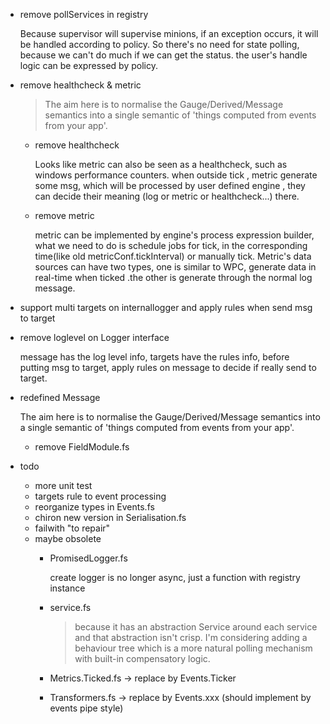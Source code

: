 - remove pollServices in registry

  Because supervisor will supervise minions, if an exception occurs, it will be handled according to policy. So there's no need for state polling, because we can't do much if we can get the status. the user's handle logic can be expressed by policy. 

- remove healthcheck & metric

  >  The aim here is to normalise the Gauge/Derived/Message semantics into a single semantic of 'things computed from events from your app'.

  - remove healthcheck 

    Looks like metric can also be seen as a healthcheck, such as windows performance counters. when outside tick , metric generate some msg, which will be processed by user defined engine , they can decide their meaning (log or metric or healthcheck...) there.

  - remove metric 
    
    metric can be implemented by engine's process expression builder, what we need to do is schedule jobs for tick, in the corresponding time(like old metricConf.tickInterval) or manually tick. Metric's data sources can have two types, one is similar to WPC, generate data in real-time when ticked .the other is generate through the normal log message.

- support multi targets on internallogger and apply rules when send msg to target
- remove loglevel on Logger interface

  message has the log level info, targets have the rules info, before putting msg to target, apply rules on message to decide if really send to target.
- redefined Message
  
  The aim here is to normalise the Gauge/Derived/Message semantics into a single semantic of 'things computed from events from your app'.
  
  - remove FieldModule.fs
- todo 

  - more unit test
  - targets rule to event processing
  - reorganize types in Events.fs 
  - chiron new version in Serialisation.fs
  - failwith "to repair"
  - maybe obsolete 
    - PromisedLogger.fs

      create logger is no longer async, just a function with registry instance

    - service.fs 
     
      > because it has an abstraction Service around each service and that abstraction isn't crisp. I'm considering adding a behaviour tree which is a more natural polling mechanism with built-in compensatory logic.

    - Metrics.Ticked.fs  ->  replace by Events.Ticker
    - Transformers.fs -> replace by Events.xxx (should implement by events pipe style)
  